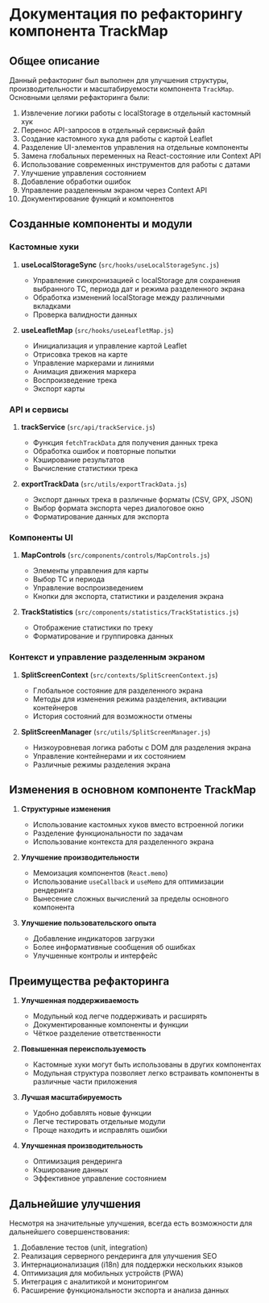 # Документация по рефакторингу компонента TrackMap

## Общее описание

Данный рефакторинг был выполнен для улучшения структуры, производительности и масштабируемости компонента `TrackMap`. Основными целями рефакторинга были:

1. Извлечение логики работы с localStorage в отдельный кастомный хук
2. Перенос API-запросов в отдельный сервисный файл
3. Создание кастомного хука для работы с картой Leaflet
4. Разделение UI-элементов управления на отдельные компоненты
5. Замена глобальных переменных на React-состояние или Context API
6. Использование современных инструментов для работы с датами
7. Улучшение управления состоянием
8. Добавление обработки ошибок
9. Управление разделенным экраном через Context API
10. Документирование функций и компонентов

## Созданные компоненты и модули

### Кастомные хуки

1. **useLocalStorageSync** (`src/hooks/useLocalStorageSync.js`)
   - Управление синхронизацией с localStorage для сохранения выбранного ТС, периода дат и режима разделенного экрана
   - Обработка изменений localStorage между различными вкладками
   - Проверка валидности данных

2. **useLeafletMap** (`src/hooks/useLeafletMap.js`)
   - Инициализация и управление картой Leaflet
   - Отрисовка треков на карте
   - Управление маркерами и линиями
   - Анимация движения маркера
   - Воспроизведение трека
   - Экспорт карты

### API и сервисы

1. **trackService** (`src/api/trackService.js`)
   - Функция `fetchTrackData` для получения данных трека
   - Обработка ошибок и повторные попытки
   - Кэширование результатов
   - Вычисление статистики трека

2. **exportTrackData** (`src/utils/exportTrackData.js`)
   - Экспорт данных трека в различные форматы (CSV, GPX, JSON)
   - Выбор формата экспорта через диалоговое окно
   - Форматирование данных для экспорта

### Компоненты UI

1. **MapControls** (`src/components/controls/MapControls.js`)
   - Элементы управления для карты
   - Выбор ТС и периода
   - Управление воспроизведением
   - Кнопки для экспорта, статистики и разделения экрана

2. **TrackStatistics** (`src/components/statistics/TrackStatistics.js`)
   - Отображение статистики по треку
   - Форматирование и группировка данных

### Контекст и управление разделенным экраном

1. **SplitScreenContext** (`src/contexts/SplitScreenContext.js`)
   - Глобальное состояние для разделенного экрана
   - Методы для изменения режима разделения, активации контейнеров
   - История состояний для возможности отмены

2. **SplitScreenManager** (`src/utils/SplitScreenManager.js`)
   - Низкоуровневая логика работы с DOM для разделения экрана
   - Управление контейнерами и их состоянием
   - Различные режимы разделения экрана

## Изменения в основном компоненте TrackMap

1. **Структурные изменения**
   - Использование кастомных хуков вместо встроенной логики
   - Разделение функциональности по задачам
   - Использование контекста для разделенного экрана

2. **Улучшение производительности**
   - Мемоизация компонентов (`React.memo`)
   - Использование `useCallback` и `useMemo` для оптимизации рендеринга
   - Вынесение сложных вычислений за пределы основного компонента

3. **Улучшение пользовательского опыта**
   - Добавление индикаторов загрузки
   - Более информативные сообщения об ошибках
   - Улучшенные контролы и интерфейс

## Преимущества рефакторинга

1. **Улучшенная поддерживаемость**
   - Модульный код легче поддерживать и расширять
   - Документированные компоненты и функции
   - Чёткое разделение ответственности

2. **Повышенная переиспользуемость**
   - Кастомные хуки могут быть использованы в других компонентах
   - Модульная структура позволяет легко встраивать компоненты в различные части приложения

3. **Лучшая масштабируемость**
   - Удобно добавлять новые функции
   - Легче тестировать отдельные модули
   - Проще находить и исправлять ошибки

4. **Улучшенная производительность**
   - Оптимизация рендеринга
   - Кэширование данных
   - Эффективное управление состоянием

## Дальнейшие улучшения

Несмотря на значительные улучшения, всегда есть возможности для дальнейшего совершенствования:

1. Добавление тестов (unit, integration)
2. Реализация серверного рендеринга для улучшения SEO
3. Интернационализация (i18n) для поддержки нескольких языков
4. Оптимизация для мобильных устройств (PWA)
5. Интеграция с аналитикой и мониторингом
6. Расширение функциональности экспорта и анализа данных 